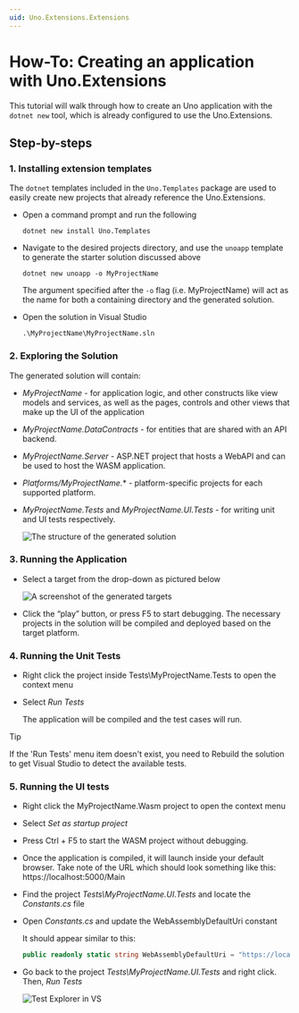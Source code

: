 ```yaml
---
uid: Uno.Extensions.Extensions
---
```

# How-To: Creating an application with Uno.Extensions

This tutorial will walk through how to create an Uno application with the `dotnet new` tool, which is already configured to use the Uno.Extensions.

## Step-by-steps

### 1. Installing extension templates

The `dotnet` templates included in the `Uno.Templates` package are used to easily create new projects that already reference the Uno.Extensions.

* Open a command prompt and run the following

    `dotnet new install Uno.Templates`

* Navigate to the desired projects directory, and use the `unoapp` template to generate the starter solution discussed above

    `dotnet new unoapp -o MyProjectName`

    The argument specified after the `-o` flag (i.e. MyProjectName) will act as the name for both a containing directory and the generated solution.

* Open the solution in Visual Studio

    `.\MyProjectName\MyProjectName.sln`

### 2. Exploring the Solution

The generated solution will contain:

* *MyProjectName* - for application logic, and other constructs like view models and services, as well as the pages, controls and other views that make up the UI of the application
* *MyProjectName.DataContracts* - for entities that are shared with an API backend.
* *MyProjectName.Server* - ASP.NET project that hosts a WebAPI and can be used to host the WASM application.
* *Platforms/MyProjectName.** - platform-specific projects for each supported platform.
* *MyProjectName.Tests* and *MyProjectName.UI.Tests* - for writing unit and UI tests respectively.

    ![The structure of the generated solution](./Overview/images/ProjectStructure-min.png)

### 3. Running the Application

* Select a target from the drop-down as pictured below

    ![A screenshot of the generated targets](./Overview/images/GeneratedTargets-min.png)

* Click the “play” button, or press F5 to start debugging. The necessary projects in the solution will be compiled and deployed based on the target platform.

### 4. Running the Unit Tests

* Right click the project inside Tests\\MyProjectName.Tests to open the context menu

* Select *Run Tests*

    The application will be compiled and the test cases will run.

> [!TIP]
> If the 'Run Tests' menu item doesn't exist, you need to Rebuild the solution to get Visual Studio to detect the available tests.

### 5. Running the UI tests

* Right click the MyProjectName.Wasm project to open the context menu

* Select *Set as startup project*

* Press Ctrl + F5 to start the WASM project without debugging.

* Once the application is compiled, it will launch inside your default browser. Take note of the URL which should look something like this: https://localhost:5000/Main

* Find the project *Tests\\MyProjectName.UI.Tests* and locate the *Constants.cs* file

* Open *Constants.cs* and update the WebAssemblyDefaultUri constant

    It should appear similar to this:

    ```cs
    public readonly static string WebAssemblyDefaultUri = "https://localhost:5000/";
    ```

* Go back to the project *Tests\\MyProjectName.UI.Tests* and right click. Then, *Run Tests*

    ![Test Explorer in VS](./Overview/images/TestExplorer-min.png)

